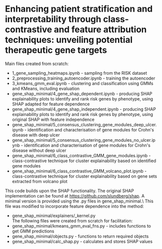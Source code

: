 # Enhancing patient stratification and interpretability through class-contrastive and feature attribution techniques: unveiling potential therapeutic gene targets

Main files created from scratch:
* 1_gene_sampling_heatmaps.ipynb - sampling from the RISK dataset
* 2_preprocessing_training_autoencoder.ipynb - training the autoencoder
* 3_kmeans_gmm_eval.ipynb - clustering and classification using GMMs and KMeans, including evaluation
* gene_shap_minimal/4_gene_shap_dependent.ipynb - producing SHAP explainability plots to identify and rank risk genes by phenotype, using SHAP adapted for feature dependence
* gene_shap_minimal/4_gene_shap_independent.ipynb - producing SHAP explainability plots to identify and rank risk genes by phenotype, using original SHAP with feature independence
* gene_shap_minimal/5_consensus_clustering_gene_modules_deep_ulcer.ipynb - identification and characterisation of gene modules for Crohn's disease with deep ulcer
* gene_shap_minimal/5_consensus_clustering_gene_modules_no_ulcer.ipynb - identification and characterisation of gene modules for Crohn's disease without deep ulcer
* gene_shap_minimal/6_class_contrastive_GMM_gene_modules.ipynb - class-contrastive technique for cluster explainability based on identified gene modules
* gene_shap_minimal/6_class_contrastive_GMM_volcano_plot.ipynb - class-contrastive technique for cluster explainability based on gene sets extracted from volcano plot

This code builds upon the SHAP functionality. The original SHAP implementation can be found at https://github.com/slundberg/shap. A minimal version is provided using the .py files in gene_shap_minimal.\ 
This file was modified to incorporate feature dependence into the method:
* gene_shap_minimal/explainers/_kernel.py\
The following files were created from scratch for facilitation:
* gene_shap_minimal/kmeans_gmm_eval_fns.py - includes functions to get GMM predictions
* gene_shap_minimal/objects.py - functions to return required objects
* gene_shap_minimal/calc_shap.py - calculates and stores SHAP values
